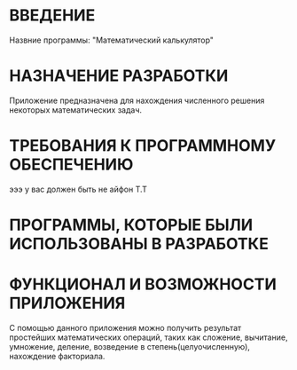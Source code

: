 # ВВЕДЕНИЕ
Назвние программы: "Математический калькулятор"

# НАЗНАЧЕНИЕ РАЗРАБОТКИ
Приложение предназначена для нахождения численного решения некоторых математических задач.

# ТРЕБОВАНИЯ К ПРОГРАММНОМУ ОБЕСПЕЧЕНИЮ
эээ у вас должен быть не айфон Т.Т

# ПРОГРАММЫ, КОТОРЫЕ БЫЛИ ИСПОЛЬЗОВАНЫ В РАЗРАБОТКЕ

# ФУНКЦИОНАЛ И ВОЗМОЖНОСТИ ПРИЛОЖЕНИЯ
С помощью данного приложения можно получить результат простейших математических операций, таких как сложение, вычитание, умножение, деление, возведение в степень(целуочисленную), нахождение факториала.  
# 
